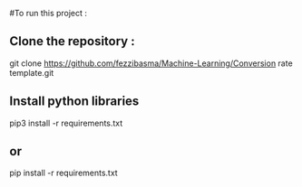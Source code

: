 #To run this project :

## Clone the repository :
git clone https://github.com/fezzibasma/Machine-Learning/Conversion rate template.git

## Install python libraries
pip3 install -r requirements.txt 

## or

pip install -r requirements.txt
